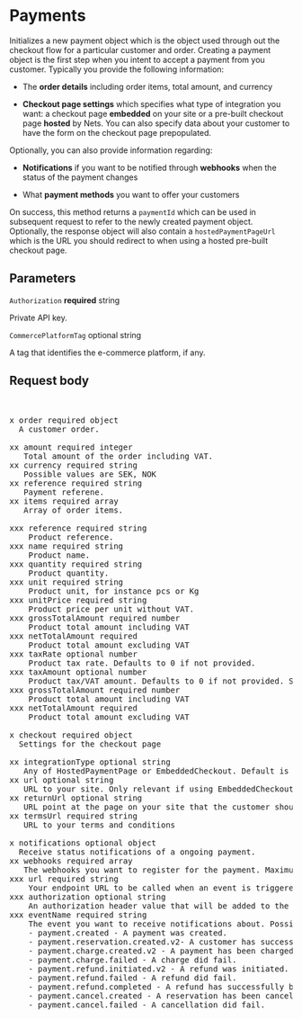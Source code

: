 # Payments


Initializes a new payment object which is the object used through out the checkout flow for a particular customer and order. Creating a payment object is the first step when you intent to accept a payment from you customer. Typically you provide the following information:
      
- The **order details** including order items, total amount, and currency
      
- **Checkout page settings** which specifies what type of integration you want: a checkout page **embedded** on your site or a pre-built checkout page **hosted** by Nets. You can also specify data about your customer to have the form on the checkout page prepopulated.
      
      
Optionally, you can also provide information regarding:
      
- **Notifications** if you want to be notified through **webhooks** when the status of the payment changes
      
- What **payment methods** you want to offer your customers
      
      
On success, this method returns a <code>paymentId</code> which can be used in subsequent request to refer to the newly created payment object. Optionally, the response object will also contain a <code >hostedPaymentPageUrl</code> which is the URL you should redirect to when using a hosted pre-built checkout page. 


## Parameters

<code>Authorization</code> **required** string

Private API key.


<code>CommercePlatformTag</code> optional string

A tag that identifies the e-commerce platform, if any. 


## Request body
<pre>
      

x order required object  
  A customer order.  

xx amount required integer   
   Total amount of the order including VAT.  
xx currency required string   
   Possible values are SEK, NOK
xx reference required string  
   Payment referene.  
xx items required array  
   Array of order items.  

xxx reference required string  
    Product reference.  
xxx name required string
    Product name.
xxx quantity required string
    Product quantity.
xxx unit required string
    Product unit, for instance pcs or Kg
xxx unitPrice required string
    Product price per unit without VAT.
xxx grossTotalAmount required number
    Product total amount including VAT
xxx netTotalAmount required 
    Product total amount excluding VAT
xxx taxRate optional number
    Product tax rate. Defaults to 0 if not provided.
xxx taxAmount optional number
    Product tax/VAT amount. Defaults to 0 if not provided. Should include the total tax amount for the entire order row.
xxx grossTotalAmount required number
    Product total amount including VAT
xxx netTotalAmount required 
    Product total amount excluding VAT
       
x checkout required object
  Settings for the checkout page

xx integrationType optional string
   Any of HostedPaymentPage or EmbeddedCheckout. Default is EmbeddedCheckout.
xx url optional string
   URL to your site. Only relevant if using EmbeddedCheckout.
xx returnUrl optional string
   URL point at the page on your site that the customer should return to after a hosted payment. Only relevant if using HostedPaymentPage.
xx termsUrl required string
   URL to your terms and conditions

x notifications optional object
  Receive status notifications of a ongoing payment.
xx webhooks required array
   The webhooks you want to register for the payment. Maximum number of webhooks is 32.
xxx url required string
    Your endpoint URL to be called when an event is triggered. The endpoint should support HTTPS. Maximum lenght is 256 characters.
xxx authorization optional string
    An authorization header value that will be added to the callback request from Nets to your webhook endpoint. Must be a alphanumeric string with a length between 8 to 32  characters.
xxx eventName required string
    The event you want to receive notifications about. Possible values are:
    - payment.created - A payment was created.
    - payment.reservation.created.v2- A customer has successfully created a reservation.
    - payment.charge.created.v2 - A payment has been charged (partially or fully).
    - payment.charge.failed - A charge did fail.
    - payment.refund.initiated.v2 - A refund was initiated.
    - payment.refund.failed - A refund did fail.
    - payment.refund.completed - A refund has successfully been completed.
    - payment.cancel.created - A reservation has been canceled.
    - payment.cancel.failed - A cancellation did fail.
       
       
</pre>
       
     
